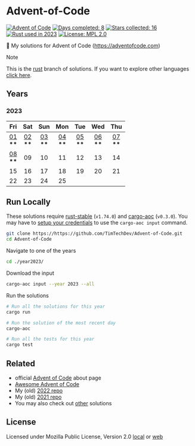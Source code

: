 # Advent-of-Code

[![Advent of Code](https://img.shields.io/badge/🎄%20Advent%20of%20Code-2023-green)](https://adventofcode.com/about)
[![Days completed: 8](https://img.shields.io/badge/📅%20Days%20completed-8-9cf)](https://adventofcode.com/)
[![Stars collected: 16](https://img.shields.io/badge/Stars%20collected-16-yellow?logo=adventofcode)](https://adventofcode.com/stats)
[![Rust used in 2023](https://img.shields.io/badge/used-2023-white?logo=rust)](https://www.rust-lang.org/)
[![License: MPL 2.0](https://img.shields.io/badge/License-MPL%202.0-brightgreen)](https://www.mozilla.org/en-US/MPL/2.0/)

🎄 My solutions for Advent of Code (https://adventofcode.com)

> [!NOTE]  
> This is the [rust](https://www.rust-lang.org/) branch of solutions. If you want to explore other languages [click here](https://github.com/TimTechDev/Advent-of-Code/branches).

## Years

<!-- markdownlint-disable no-inline-html -->

### 2023

<center>

|                     Fri                     |                     Sat                     |                     Sun                     |                     Mon                     |                     Tue                     |                     Wed                     |                     Thu                     |
| :-----------------------------------------: | :-----------------------------------------: | :-----------------------------------------: | :-----------------------------------------: | :-----------------------------------------: | :-----------------------------------------: | :-----------------------------------------: |
| [01](./year2023/src/day01.rs) <br> **\*\*** | [02](./year2023/src/day02.rs) <br> **\*\*** | [03](./year2023/src/day03.rs) <br> **\*\*** | [04](./year2023/src/day04.rs) <br> **\*\*** | [05](./year2023/src/day05.rs) <br> **\*\*** | [06](./year2023/src/day06.rs) <br> **\*\*** | [07](./year2023/src/day07.rs) <br> **\*\*** |
| [08](./year2023/src/day08.rs) <br> **\*\*** |                     09                      |                     10                      |                     11                      |                     12                      |                     13                      |                     14                      |
|                     15                      |                     16                      |                     17                      |                     18                      |                     19                      |                     20                      |                     21                      |
|                     22                      |                     23                      |                     24                      |                     25                      |                                             |                                             |                                             |

</center>

<!-- markdownlint-enable no-inline-html -->

## Run Locally

These solutions require [rust-stable](https://www.rust-lang.org/tools/install) (`v1.74.0`) and [cargo-aoc](https://github.com/gobanos/cargo-aoc#install-cargo-aoc) (`v0.3.0`). You may have to [setup your credentials](https://github.com/gobanos/cargo-aoc#setting-up-the-cli) to use the `cargo-aoc input` command.

```bash
git clone https://https://github.com/TimTechDev/Advent-of-Code.git
cd Advent-of-Code
```

Navigate to one of the years

```bash
cd ./year2023/
```

Download the input

```bash
cargo-aoc input --year 2023 --all
```

Run the solutions

```bash
# Run all the solutions for this year
cargo run

# Run the solution of the most recent day
cargo-aoc

# Run all the tests for this year
cargo test
```

## Related

- official [Advent of Code](https://adventofcode.com/2021/about) about page
- [Awesome Advent of Code](https://github.com/Bogdanp/awesome-advent-of-code)
- My (old) [2022 repo](https://github.com/TimTechDev/Advent-of-Code-2022)
- My (old) [2021 repo](https://github.com/TimTechDev/Advent-of-Code-2021)
- You may also check out [other](https://github.com/search?q=advent+of+code) solutions

## License

Licensed under Mozilla Public License, Version 2.0 [local](./LICENSE) or [web](https://www.mozilla.org/en-US/MPL/2.0/)
